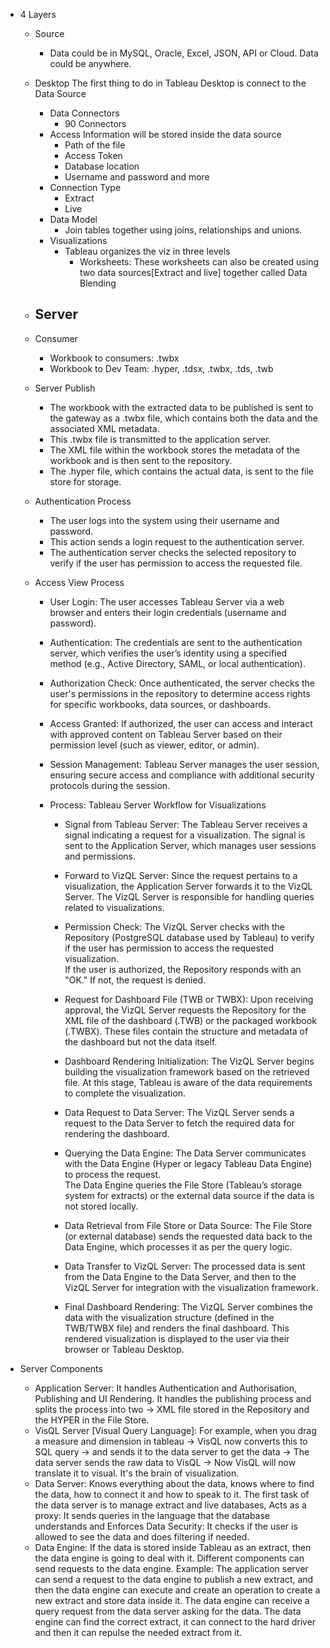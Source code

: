 - 4 Layers
  - Source
    - Data could be in MySQL, Oracle, Excel, JSON, API or Cloud. Data could be anywhere.
  - Desktop
    The first thing to do in Tableau Desktop is connect to the Data Source
    - Data Connectors
      - 90 Connectors
    - Access Information will be stored inside the data source
      - Path of the file
      - Access Token
      - Database location
      - Username and password and more
    - Connection Type
      - Extract
      - Live
    - Data Model
      - Join tables together using joins, relationships and unions.
    - Visualizations
      - Tableau organizes the viz in three levels
        - Worksheets: These worksheets can also be created using two data sources[Extract and live] together called Data Blending
  - Server
    - 
  - Consumer
    - Workbook to consumers: .twbx
    - Workbook to Dev Team: .hyper, .tdsx, .twbx, .tds, .twb

  - Server Publish
    - The workbook with the extracted data to be published is sent to the gateway as a .twbx file, which contains both the data and the associated XML metadata.
    - This .twbx file is transmitted to the application server.
    - The XML file within the workbook stores the metadata of the workbook and is then sent to the repository.
    - The .hyper file, which contains the actual data, is sent to the file store for storage.

  - Authentication Process
    - The user logs into the system using their username and password.
    - This action sends a login request to the authentication server.
    - The authentication server checks the selected repository to verify if the user has permission to access the requested file.

  - Access View Process
    - User Login: The user accesses Tableau Server via a web browser and enters their login credentials (username and password).
    - Authentication: The credentials are sent to the authentication server, which verifies the user’s identity using a specified method (e.g., Active Directory, SAML, or local authentication).
    - Authorization Check: Once authenticated, the server checks the user's permissions in the repository to determine access rights for specific workbooks, data sources, or dashboards.
    - Access Granted: If authorized, the user can access and interact with approved content on Tableau Server based on their permission level (such as viewer, editor, or admin).
    - Session Management: Tableau Server manages the user session, ensuring secure access and compliance with additional security protocols during the session.

    - Process: Tableau Server Workflow for Visualizations
      - Signal from Tableau Server: The Tableau Server receives a signal indicating a request for a visualization. The signal is sent to the Application Server, which manages user sessions and permissions.
      
      - Forward to VizQL Server: Since the request pertains to a visualization, the Application Server forwards it to the VizQL Server. The VizQL Server is responsible for handling queries related to visualizations.
      
      - Permission Check: The VizQL Server checks with the Repository (PostgreSQL database used by Tableau) to verify if the user has permission to access the requested visualization.    
      If the user is authorized, the Repository responds with an "OK."
      If not, the request is denied.

      - Request for Dashboard File (TWB or TWBX): Upon receiving approval, the VizQL Server requests the Repository for the XML file of the dashboard (.TWB) or the packaged workbook (.TWBX). These files contain the structure and metadata of the dashboard but not the data itself.
      
      - Dashboard Rendering Initialization: The VizQL Server begins building the visualization framework based on the retrieved file. At this stage, Tableau is aware of the data requirements to complete the visualization.
      
      - Data Request to Data Server: The VizQL Server sends a request to the Data Server to fetch the required data for rendering the dashboard.
      
      - Querying the Data Engine: The Data Server communicates with the Data Engine (Hyper or legacy Tableau Data Engine) to process the request.     
      The Data Engine queries the File Store (Tableau’s storage system for extracts) or the external data source if the data is not stored locally.
      - Data Retrieval from File Store or Data Source: The File Store (or external database) sends the requested data back to the Data Engine, which processes it as per the query logic.
      
      - Data Transfer to VizQL Server: The processed data is sent from the Data Engine to the Data Server, and then to the VizQL Server for integration with the visualization framework.
      
      - Final Dashboard Rendering: The VizQL Server combines the data with the visualization structure (defined in the TWB/TWBX file) and renders the final dashboard. This rendered visualization is displayed to the user via their browser or Tableau Desktop.

- Server Components
  - Application Server: It handles Authentication and Authorisation, Publishing and UI Rendering. It handles the publishing process and splits the process into two -> XML file stored in the Repository and the HYPER in the File Store.
  - VisQL Server [Visual Query Language]: For example, when you drag a measure and dimension in tableau -> VisQL now converts this to SQL query -> and sends it to the data server to get the data -> The data server sends the raw data to VisQL -> Now VisQL will now translate it to visual. It's the brain of visualization. 
  - Data Server: Knows everything about the data, knows where to find the data, how to connect it and how to speak to it. The first task of the data server is to manage extract and live databases, Acts as a proxy: It sends queries in the language that the database understands and Enforces Data Security: It checks if the user is allowed to see the data and does filtering if needed. 
  - Data Engine: If the data is stored inside Tableau as an extract, then the data engine is going to deal with it. Different components can send requests to the data engine. Example: The application server can send a request to the data engine to publish a new extract, and then the data engine can execute and create an operation to create a new extract and store data inside it. The data engine can receive a query request from the data server asking for the data. The data engine can find the correct extract, it can connect to the hard driver and then it can repulse the needed extract from it.
